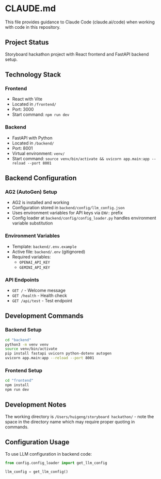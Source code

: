 # CLAUDE.md

This file provides guidance to Claude Code (claude.ai/code) when working with code in this repository.

## Project Status

Storyboard hackathon project with React frontend and FastAPI backend setup.

## Technology Stack

### Frontend
- React with Vite
- Located in `/frontend/`
- Port: 3000
- Start command: `npm run dev`

### Backend
- FastAPI with Python
- Located in `/backend/`
- Port: 8001
- Virtual environment: `venv/`
- Start command: `source venv/bin/activate && uvicorn app.main:app --reload --port 8001`

## Backend Configuration

### AG2 (AutoGen) Setup
- AG2 is installed and working
- Configuration stored in `backend/config/llm_config.json`
- Uses environment variables for API keys via `ENV:` prefix
- Config loader at `backend/config/config_loader.py` handles environment variable substitution

### Environment Variables
- Template: `backend/.env.example`
- Active file: `backend/.env` (gitignored)
- Required variables:
  - `OPENAI_API_KEY`
  - `GEMINI_API_KEY`

### API Endpoints
- `GET /` - Welcome message
- `GET /health` - Health check
- `GET /api/test` - Test endpoint

## Development Commands

### Backend Setup
```bash
cd "backend"
python3 -m venv venv
source venv/bin/activate
pip install fastapi uvicorn python-dotenv autogen
uvicorn app.main:app --reload --port 8001
```

### Frontend Setup
```bash
cd "frontend"
npm install
npm run dev
```

## Development Notes

The working directory is `/Users/huigeng/storyboard hackathon/` - note the space in the directory name which may require proper quoting in commands.

## Configuration Usage

To use LLM configuration in backend code:
```python
from config.config_loader import get_llm_config

llm_config = get_llm_config()
```